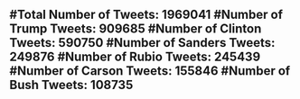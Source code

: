 #Total Number of Tweets: 1969041 
#Number of Trump Tweets: 909685
#Number of Clinton Tweets: 590750
#Number of Sanders Tweets: 249876
#Number of Rubio Tweets: 245439
#Number of Carson Tweets: 155846
#Number of Bush Tweets: 108735
---
